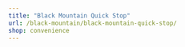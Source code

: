 ```yaml
---
title: "Black Mountain Quick Stop"
url: /black-mountain/black-mountain-quick-stop/
shop: convenience
---
```

